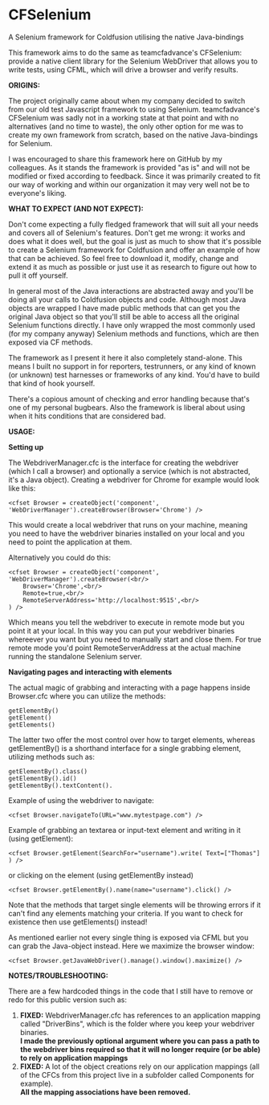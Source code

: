 # CFSelenium
A Selenium framework for Coldfusion utilising the native Java-bindings

This framework aims to do the same as teamcfadvance's CFSelenium: provide a native client library for the Selenium WebDriver that allows you to write tests, using CFML, which will drive a browser and verify results.

<b>ORIGINS:</b>

The project originally came about when my company decided to switch from our old test Javascript framework to using Selenium. 
teamcfadvance's CFSelenium was sadly not in a working state at that point and with no alternatives (and no time to waste), the only other
option for me was to create my own framework from scratch, based on the native Java-bindings for Selenium.

I was encouraged to share this framework here on GitHub by my colleagues. As it stands the framework is provided "as is" and will not be modified or fixed according to feedback. Since it was primarily created to fit our way of working and within our organization it may very well not be to everyone's liking.

<b>WHAT TO EXPECT (AND NOT EXPECT):</b>

Don't come expecting a fully fledged framework that will suit all your needs and covers all of Selenium's features. Don't get me wrong: it works and does what it does well, but the goal is just as much to show that it's possible to create a Selenium framework for Coldfusion and offer an example of how that can be achieved. So feel free to download it, modify, change and extend it as much as possible or just use it as research to figure out how to pull it off yourself.

In general most of the Java interactions are abstracted away and you'll be doing all your calls to Coldfusion objects and code. Although most Java objects are wrapped I have made public methods that can get you the original Java object so that you'll still be able to access all the original Selenium functions directly. I have only wrapped the most commonly used (for my company anyway) Selenium methods and functions, which are then exposed via CF methods.

The framework as I present it here it also completely stand-alone. This means I built no support in for reporters, testrunners, or any kind of known (or unknown) test harnesses or frameworks of any kind. You'd have to build that kind of hook yourself.

There's a copious amount of checking and error handling because that's one of my personal bugbears. Also the framework is liberal about using <cfthrow> when it hits conditions that are considered bad.

<b>USAGE:</b>

<b>Setting up</b>

The WebdriverManager.cfc is the interface for creating the webdriver (which I call a browser) and optionally a service (which is not abstracted, it's a Java object). Creating a webdriver for Chrome for example would look like this:
```
<cfset Browser = createObject('component', 'WebDriverManager').createBrowser(Browser='Chrome') />
```
This would create a local webdriver that runs on your machine, meaning you need to have the webdriver binaries installed on your local and you need to point the application at them.

Alternatively you could do this:
```
<cfset Browser = createObject('component', 'WebDriverManager').createBrowser(<br/>
	Browser='Chrome',<br/>
	Remote=true,<br/>
	RemoteServerAddress='http://localhost:9515',<br/>
) />
```
Which means you tell the webdriver to execute in remote mode but you point it at your local. In this way you can put your webdriver binaries whereever you want but you need to manually start and close them. For true remote mode you'd point RemoteServerAddress at the actual machine running the standalone Selenium server.

<b>Navigating pages and interacting with elements</b>

The actual magic of grabbing and interacting with a page happens inside Browser.cfc where you can utilize the methods:
```
getElementBy()
getElement()
getElements()
```
The latter two offer the most control over how to target elements, whereas getElementBy() is a shorthand interface for a single grabbing element, utilizing methods such as:
```
getElementBy().class()
getElementBy().id()
getElementBy().textContent().
```
Example of using the webdriver to navigate:
```
<cfset Browser.navigateTo(URL="www.mytestpage.com") />
```
Example of grabbing an textarea or input-text element and writing in it (using getElement):
```
<cfset Browser.getElement(SearchFor="username").write( Text=["Thomas"] ) />
```
or clicking on the element (using getElementBy instead)
```
<cfset Browser.getElementBy().name(name="username").click() />
```
Note that the methods that target single elements will be throwing errors if it can't find any elements matching your criteria. If you want to check for existence then use getElements() instead!

As mentioned earlier not every single thing is exposed via CFML but you can grab the Java-object instead. Here we maximize the browser window:
```
<cfset Browser.getJavaWebDriver().manage().window().maximize() />
```

<b>NOTES/TROUBLESHOOTING:</b>

There are a few hardcoded things in the code that I still have to remove or redo for this public version such as:
<ol>
<li><b>FIXED:</b> WebdriverManager.cfc has references to an application mapping called "DriverBins", which is the folder where you keep your webdriver binaries.<br/>
<b>I made the previously optional argument where you can pass a path to the webdriver bins required so that it will no longer require (or be able) to rely on application mappings</b>
</li>

<li><b>FIXED:</b> A lot of the object creations rely on our application mappings (all of the CFCs from this project live in a subfolder called Components for example).<br/> 
<b>All the mapping associations have been removed.</b>
</li>
</ol>
